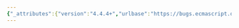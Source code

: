 ```yaml
---
{"_attributes":{"version":"4.4.4+","urlbase":"https://bugs.ecmascript.org/","maintainer":"dherman@mozilla.com"},"bug":{"bug_id":3439,"creation_ts":"2014-12-10 19:44:00 -0800","short_desc":"15.2.3.1: \";\" wrong font","delta_ts":"2014-12-23 20:23:34 -0800","product":"Draft for 6th Edition","component":"editorial issue","version":"Rev 29: December 06, 2014 Draft","rep_platform":"All","op_sys":"All","bug_status":"RESOLVED","resolution":"FIXED","priority":"Normal","bug_severity":"minor","everconfirmed":true,"reporter":{"uid":"jmdyck","name":"Michael Dyck"},"assigned_to":{"uid":"allen","name":"Allen Wirfs-Brock"},"long_desc":[{"commentid":11003,"comment_count":0,"who":{"uid":"jmdyck","name":"Michael Dyck"},"bug_when":"2014-12-10 19:44:30 -0800","thetext":"In 15.2.3.1 \"Static Semantics: Early Errors\",\nthe production is:\n    ExportDeclaration : export ExportClause ;\nwhere the \";\" is in a serif font.\n\nChange it to a monospace font."},{"commentid":11006,"comment_count":1,"who":{"uid":"allen","name":"Allen Wirfs-Brock"},"bug_when":"2014-12-11 09:21:11 -0800","thetext":"fixed in rev30 editor's draft"},{"commentid":11226,"comment_count":2,"who":{"uid":"allen","name":"Allen Wirfs-Brock"},"bug_when":"2014-12-23 20:23:34 -0800","thetext":"fixed in rev30"}]}}
---
```

